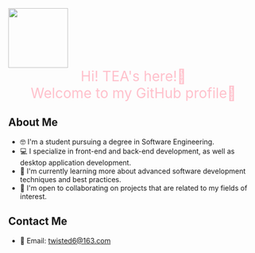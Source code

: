 

<img src="https://avatars.githubusercontent.com/u/127908237?v=4" height="120"/>

<div style="color:pink; text-align:center; font-size:28px">
    Hi! TEA's here!👋
</div>
<div style="color:pink; text-align:center; font-size:28px">
    Welcome to my GitHub profile🧐
</div>

## About Me
- 🤓 I'm a student pursuing a degree in Software Engineering.
- 💻 I specialize in front-end and back-end development, as well as desktop application development.
- 🌱 I'm currently learning more about advanced software development techniques and best practices.
- 🤝 I'm open to collaborating on projects that are related to my fields of interest.

## Contact Me
- 📧 Email: twisted6@163.com



<!-- This is a comment. You can add more personal information or other content you'd like to display here. -->


<!-- 这是一个注释，您可以在这里添加更多的个人信息或者其他您想展示的内容。 -->





<!---
superteaa/superteaa is a ✨ special ✨ repository because its `README.md` (this file) appears on your GitHub profile.
You can click the Preview link to take a look at your changes.
--->
